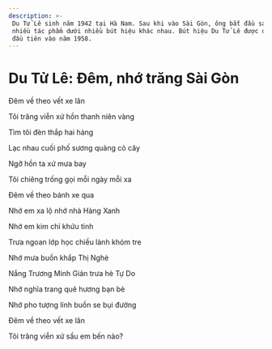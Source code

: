 ```yaml
---
description: >-
 Du Tử Lê sinh năm 1942 tại Hà Nam. Sau khi vào Sài Gòn, ông bắt đầu sáng tác
 nhiều tác phẩm dưới nhiều bút hiệu khác nhau. Bút hiệu Du Tử Lê được dùng lần
 đầu tiên vào năm 1958.
---
```


# Du Tử Lê: Đêm, nhớ trăng Sài Gòn

Đêm về theo vết xe lăn

Tôi trăng viễn xứ hồn thanh niên vàng

Tìm tôi đèn thắp hai hàng

Lạc nhau cuối phố sương quàng cỏ cây

Ngỡ hồn ta xứ mưa bay

Tôi chiêng trống gọi mỗi ngày mỗi xa

Đêm về theo bánh xe qua

Nhớ em xa lộ nhớ nhà Hàng Xanh

Nhớ em kim chỉ khứu tình

Trưa ngoan lớp học chiều lành khóm tre

Nhớ mưa buồn khắp Thị Nghè

Nắng Trương Minh Giản trưa hè Tự Do

Nhớ nghĩa trang quê hương bạn bè

Nhớ pho tượng lính buồn se bụi đường

Đêm về theo vết xe lăn

Tôi trăng viễn xứ sầu em bến nào?
